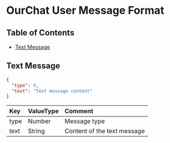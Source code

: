 # OurChat User Message Format

## Table of Contents

- [Text Message](#text-message)

## Text Message

```json
{
  "type": 0,
  "text": "Text message content"
}
```

| Key  | ValueType | Comment                     |
| :--- | :-------- | :-------------------------- |
| type | Number    | Message type                |
| text | String    | Content of the text message |
